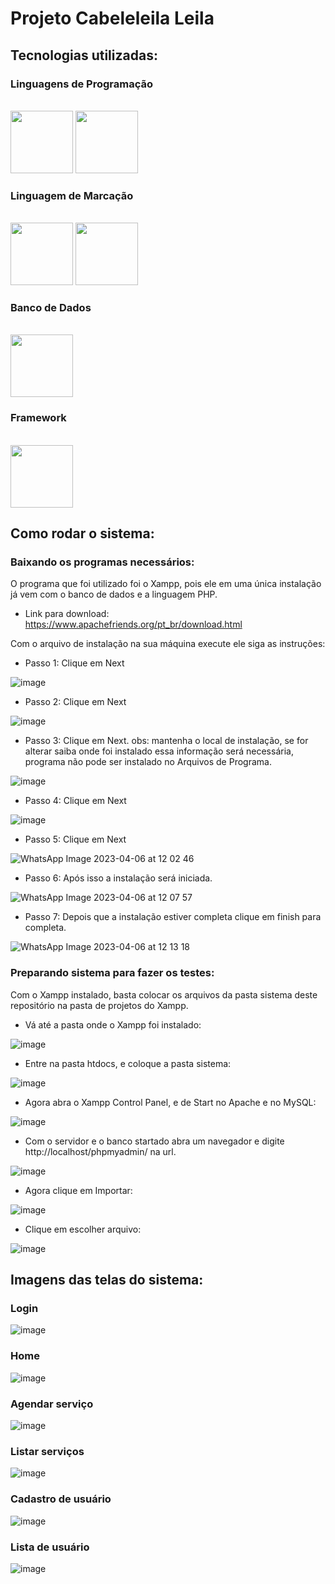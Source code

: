 # Projeto Cabeleleila Leila
## Tecnologias utilizadas:
### Linguagens de Programação
<div style="display: inline_block"><br>
  <img height="100em" src="https://cdn.jsdelivr.net/gh/devicons/devicon/icons/javascript/javascript-original.svg" />
  <img height="100em" src="https://cdn.jsdelivr.net/gh/devicons/devicon/icons/php/php-original.svg" />
</div>

### Linguagem de Marcação
<div style="display: inline_block"><br>
  <img height="100em" src="https://cdn.jsdelivr.net/gh/devicons/devicon/icons/html5/html5-original-wordmark.svg" />
  <img height="100em" src="https://cdn.jsdelivr.net/gh/devicons/devicon/icons/css3/css3-original-wordmark.svg" />
</div>

### Banco de Dados
<div style="display: inline_block"><br>
  <img height="100em" src="https://cdn.jsdelivr.net/gh/devicons/devicon/icons/mysql/mysql-original-wordmark.svg" />
</div>

### Framework
<div style="display: inline_block"><br>
  <img height="100em" src="https://cdn.jsdelivr.net/gh/devicons/devicon/icons/bootstrap/bootstrap-original-wordmark.svg" />
</div>

## Como rodar o sistema:
### Baixando os programas necessários:
O programa que foi utilizado foi o Xampp, pois ele em uma única instalação já vem com o banco de dados e a linguagem PHP.
- Link para download: https://www.apachefriends.org/pt_br/download.html

Com o arquivo de instalação na sua máquina execute ele siga as instruções:
- Passo 1: Clique em Next

![image](https://user-images.githubusercontent.com/106490786/230416167-af45bb06-f987-4b5f-9fd2-ebf14001c8e0.png)

- Passo 2: Clique em Next

![image](https://user-images.githubusercontent.com/106490786/230416815-d2908f8b-99f2-4524-92a9-7d84a8192c5c.png)

- Passo 3: Clique em Next. obs: mantenha o local de instalação, se for alterar saiba onde foi instalado essa informação será necessária, programa não pode ser instalado no Arquivos de Programa.

![image](https://user-images.githubusercontent.com/106490786/230417234-80033de3-47ac-492c-836e-ef2b1448cf48.png)

- Passo 4: Clique em Next

![image](https://user-images.githubusercontent.com/106490786/230417515-42326a18-be18-4251-bde3-e34e07d01f81.png)

- Passo 5: Clique em Next

![WhatsApp Image 2023-04-06 at 12 02 46](https://user-images.githubusercontent.com/106490786/230420108-355ed0ef-5d7a-447c-b839-84df2c372e39.jpeg)


- Passo 6: Após isso a instalação será iniciada.

![WhatsApp Image 2023-04-06 at 12 07 57](https://user-images.githubusercontent.com/106490786/230422856-2a06b410-5fc9-4822-921f-9c00820193d0.jpeg)

- Passo 7: Depois que a instalação estiver completa clique em finish para completa.

![WhatsApp Image 2023-04-06 at 12 13 18](https://user-images.githubusercontent.com/106490786/230423055-b361fc37-548e-4206-ba34-b89111e29dae.jpeg)


### Preparando sistema para fazer os testes: 
Com o Xampp instalado, basta colocar os arquivos da pasta sistema deste repositório na pasta de projetos do Xampp. 
- Vá até a pasta onde o Xampp foi instalado: 

![image](https://user-images.githubusercontent.com/106490786/230422241-60c82a8e-29b6-4c38-a912-89d8146ee628.png)

- Entre na pasta htdocs, e coloque a pasta sistema:

![image](https://user-images.githubusercontent.com/106490786/230423935-73fdda82-6d61-40fe-9ae5-7d511c6516c8.png)

- Agora abra o Xampp Control Panel, e de Start no Apache e no MySQL:

![image](https://user-images.githubusercontent.com/106490786/230424819-ffa73d9c-ffa1-4bcc-bbf2-6330bbffdf62.png)

- Com o servidor e o banco startado abra um navegador e digite http://localhost/phpmyadmin/ na url.

![image](https://user-images.githubusercontent.com/106490786/230426467-9f91c78b-0331-42d3-b95b-3b67d27ff379.png)

- Agora clique em Importar: 

![image](https://user-images.githubusercontent.com/106490786/230426064-9b8f644f-50ad-41d5-8ad9-9c56484d92e2.png)

- Clique em escolher arquivo: 

![image](https://user-images.githubusercontent.com/106490786/230426965-528cdd59-5b58-49ac-a6f6-e379dd30ff57.png)


## Imagens das telas do sistema: 
### Login
![image](https://user-images.githubusercontent.com/106490786/230398393-4652d3e6-7196-45ed-8886-5822e31735b7.png)
### Home
![image](https://user-images.githubusercontent.com/106490786/230397110-85ab08d9-ceed-441e-9939-fd13a11182c6.png)
### Agendar serviço
![image](https://user-images.githubusercontent.com/106490786/230397187-603447fb-74e2-424a-8e52-c763ee7530e9.png)
### Listar serviços
![image](https://user-images.githubusercontent.com/106490786/230397240-d60dda6a-43b1-45ce-b33a-fe1b64cee7ff.png)
### Cadastro de usuário
![image](https://user-images.githubusercontent.com/106490786/230397306-638f7e88-4378-48c9-b965-d5b76b3a50b6.png)
### Lista de usuário
![image](https://user-images.githubusercontent.com/106490786/230397362-0a0b3173-82bb-4c93-8e82-7b9d6882919f.png)


